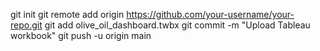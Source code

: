 git init
git remote add origin https://github.com/your-username/your-repo.git
git add olive_oil_dashboard.twbx
git commit -m "Upload Tableau workbook"
git push -u origin main

